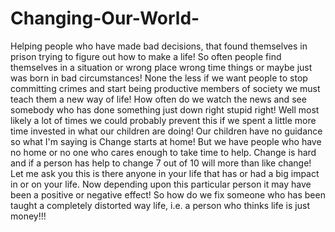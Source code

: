 # Changing-Our-World-
Helping people who have made bad decisions, that found themselves in prison trying to figure out how to make a life!
So often people find themselves in a situation or wrong place wrong time things or maybe just was born in bad circumstances! None the less if we want people to stop committing crimes and start being productive members of society we must teach them a new way of life!
How often do we watch the news and see somebody who has done something just down right stupid right! Well most likely a lot of times we could probably prevent this if we spent a little more time invested in what our children are doing! 
Our children have no guidance so what I'm saying is Change starts at home! But we have people who have no home or no one who cares enough to take time to help. Change is hard and if a person has help to change 7 out of 10 will more than like change!
Let me ask you this is there anyone in your life that has or had a big impact in or on your life. Now depending upon this particular person it may have been a positive or negative effect! So how do we fix someone who has been taught a completely distorted way life, i.e. a person who thinks life is just money!!!
